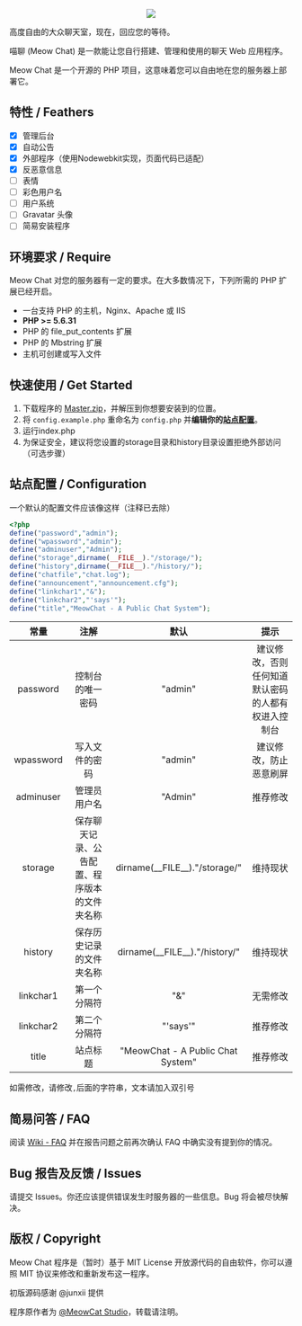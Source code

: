 <p align="center"><img src="https://raw.githubusercontent.com/MeowCat-Studio/Meow-Chat/gh-pages/chat.png"></p>

高度自由的大众聊天室，现在，回应您的等待。

喵聊 (Meow Chat) 是一款能让您自行搭建、管理和使用的聊天 Web 应用程序。

Meow Chat 是一个开源的 PHP 项目，这意味着您可以自由地在您的服务器上部署它。

特性 / Feathers
-----------
- [x] 管理后台
- [x] 自动公告
- [x] 外部程序（使用Nodewebkit实现，页面代码已适配）
- [x] 反恶意信息
- [ ] 表情
- [ ] 彩色用户名
- [ ] 用户系统
- [ ] Gravatar 头像
- [ ] 简易安装程序

环境要求 / Require
-----------
Meow Chat 对您的服务器有一定的要求。在大多数情况下，下列所需的 PHP 扩展已经开启。

- 一台支持 PHP 的主机，Nginx、Apache 或 IIS
- **PHP >= 5.6.31**
- PHP 的 file_put_contents 扩展
- PHP 的 Mbstring 扩展
- 主机可创建或写入文件

快速使用 / Get Started
-----------
1. 下载程序的 [Master.zip](https://github.com/MeowCat-Studio/Meow-Chat/archive/master.zip)，并解压到你想要安装到的位置。
2. 将 `config.example.php` 重命名为 `config.php` 并**编辑你的[站点配置](#站点配置)**。
3. 运行index.php
4. 为保证安全，建议将您设置的storage目录和history目录设置拒绝外部访问（可选步骤）

站点配置 / Configuration
-----------
一个默认的配置文件应该像这样（注释已去除）
```PHP
<?php
define("password","admin");
define("wpassword","admin");
define("adminuser","Admin");
define("storage",dirname(__FILE__)."/storage/");
define("history",dirname(__FILE__)."/history/");
define("chatfile","chat.log");
define("announcement","announcement.cfg");
define("linkchar1","&");
define("linkchar2","'says'");
define("title","MeowChat - A Public Chat System");
```
| 常量 | 注解 | 默认 | 提示 |
| :-----------: | :-----------: | :-----------: | :-----------: |
| password | 控制台的唯一密码 | "admin" | 建议修改，否则任何知道默认密码的人都有权进入控制台 |
| wpassword | 写入文件的密码 | "admin" | 建议修改，防止恶意刷屏 |
| adminuser | 管理员用户名 | "Admin" | 推荐修改 |
| storage | 保存聊天记录、公告配置、程序版本的文件夹名称 | dirname(\_\_FILE\_\_)."/storage/" | 维持现状 |
| history | 保存历史记录的文件夹名称 | dirname(\_\_FILE\_\_)."/history/" | 维持现状 |
| linkchar1 | 第一个分隔符 | "&" | 无需修改 |
| linkchar2 | 第二个分隔符 | "'says'" | 推荐修改 |
| title | 站点标题 | "MeowChat - A Public Chat System" | 推荐修改 |

如需修改，请修改`,`后面的字符串，文本请加入双引号

简易问答 / FAQ
------------
阅读 [Wiki - FAQ](https://github.com/MeowCat-Studio/Meow-Chat/wiki/FAQ) 并在报告问题之前再次确认 FAQ 中确实没有提到你的情况。

Bug 报告及反馈 / Issues
------------
请提交 Issues。你还应该提供错误发生时服务器的一些信息。Bug 将会被尽快解决。

版权 / Copyright
------------
Meow Chat 程序是（暂时）基于 MIT License 开放源代码的自由软件，你可以遵照 MIT 协议来修改和重新发布这一程序。

初版源码感谢 @junxii 提供

程序原作者为 [@MeowCat Studio](http://www.meowcat.org/)，转载请注明。
